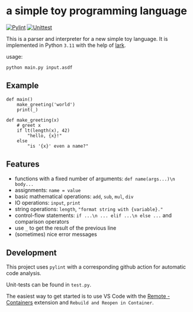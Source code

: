 # a simple toy programming language

[![Pylint](https://github.com/JonasLoos/simple-toy-language/workflows/Pylint/badge.svg?branch=main)](https://github.com/JonasLoos/simple-toy-language/actions/workflows/pylint.yml)
[![Unittest](https://github.com/JonasLoos/simple-toy-language/workflows/Unittest/badge.svg?branch=main)](https://github.com/JonasLoos/simple-toy-language/actions/workflows/unittest.yml)

This is a parser and interpreter for a new simple toy language. It is implemented in Python `3.11` with the help of [lark](https://github.com/lark-parser/lark).

usage:

```
python main.py input.asdf
```


## Example

```
def main()
    make_greeting('world')
    print(_)

def make_greeting(x)
    # greet x
    if lt(length(x), 42)
        "hello, {x}!"
    else
        "is '{x}' even a name?"
```


## Features

* functions with a fixed number of arguments: `def name(args...)\n body...`
* assignments: `name = value`
* basic mathematical operations: `add`, `sub`, `mul`, `div`
* IO operations: `input`, `print`
* string operations: `length`, `"format string with {variable}."`
* control-flow statements: `if ...\n ... elif ...\n else ...` and comparison operators
* use `_` to get the result of the previous line
* (sometimes) nice error messages


## Development

This project uses `pylint` with a corresponding github action for automatic code analysis.

Unit-tests can be found in `test.py`.

The easiest way to get started is to use VS Code with the [Remote - Containers](https://marketplace.visualstudio.com/items?itemName=ms-vscode-remote.remote-containers) extension and `Rebuild and Reopen in Container`.
